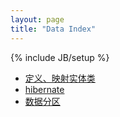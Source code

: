 ```yaml
---
layout: page
title: "Data Index"
---
```

{% include JB/setup %}

* [定义、映射实体类](/data/mapping.html)
* [hibernate](/data/hibernate.html)
* [数据分区](/data/sharding.html)
